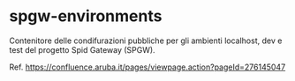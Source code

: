 # spgw-environments

Contenitore delle condifurazioni pubbliche per gli ambienti localhost, dev e test del progetto Spid Gateway (SPGW).

Ref.
https://confluence.aruba.it/pages/viewpage.action?pageId=276145047
